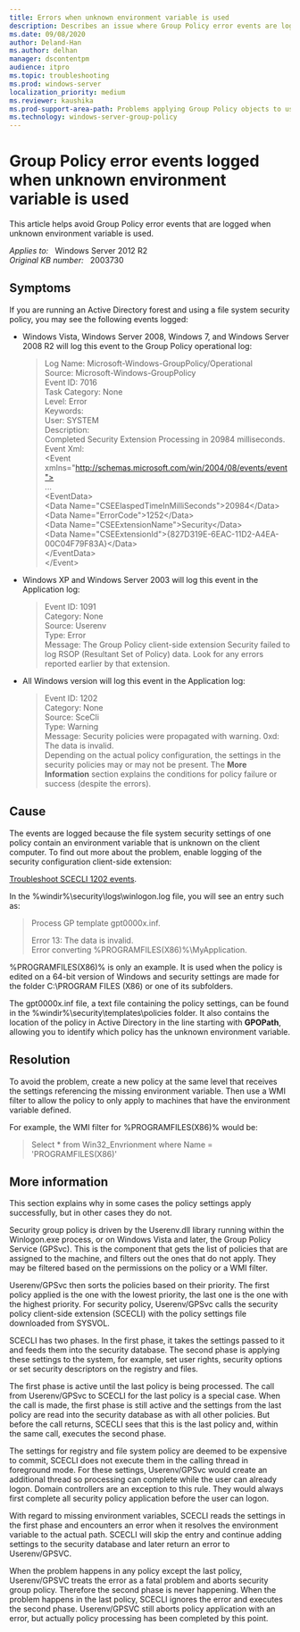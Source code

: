 ```yaml
---
title: Errors when unknown environment variable is used
description: Describes an issue where Group Policy error events are logged when unknown environment variable is used. Provides a solution to this issue.
ms.date: 09/08/2020
author: Deland-Han
ms.author: delhan
manager: dscontentpm
audience: itpro
ms.topic: troubleshooting
ms.prod: windows-server
localization_priority: medium
ms.reviewer: kaushika
ms.prod-support-area-path: Problems applying Group Policy objects to users or computers
ms.technology: windows-server-group-policy
---
```

# Group Policy error events logged when unknown environment variable is used

This article helps avoid Group Policy error events that are logged when unknown environment variable is used.

_Applies to:_ &nbsp; Windows Server 2012 R2  
_Original KB number:_ &nbsp; 2003730

## Symptoms

If you are running an Active Directory forest and using a file system security policy, you may see the following events logged:

- Windows Vista, Windows Server 2008, Windows 7, and Windows Server 2008 R2 will log this event to the Group Policy operational log:

    > Log Name: Microsoft-Windows-GroupPolicy/Operational  
    Source: Microsoft-Windows-GroupPolicy  
    Event ID: 7016  
    Task Category: None  
    Level: Error  
    Keywords:  
    User: SYSTEM  
    Description:  
    Completed Security Extension Processing in 20984 milliseconds.  
    Event Xml:  
    \<Event xmlns="http://schemas.microsoft.com/win/2004/08/events/event">  
    ...  
    \<EventData>  
    \<Data Name="CSEElaspedTimeInMilliSeconds">20984\</Data>  
    \<Data Name="ErrorCode">1252\</Data>  
    \<Data Name="CSEExtensionName">Security\</Data>  
    \<Data Name="CSEExtensionId">{827D319E-6EAC-11D2-A4EA-00C04F79F83A}\</Data>  
    \</EventData>  
    \</Event>

- Windows XP and Windows Server 2003 will log this event in the Application log:

    > Event ID: 1091  
    Category: None  
    Source: Userenv  
    Type: Error  
    Message: The Group Policy client-side extension Security failed to log RSOP (Resultant Set of Policy) data. Look for any errors reported earlier by that extension.  

- All Windows version will log this event in the Application log:

    > Event ID: 1202  
    Category: None  
    Source: SceCli  
    Type: Warning  
    Message: Security policies were propagated with warning. 0xd: The data is invalid.  
    Depending on the actual policy configuration, the settings in the security policies may or may not be present. The **More Information** section explains the conditions for policy failure or success (despite the errors).

## Cause

The events are logged because the file system security settings of one policy contain an environment variable that is unknown on the client computer. To find out more about the problem, enable logging of the security configuration client-side extension:

[Troubleshoot SCECLI 1202 events](/troubleshoot/windows-server/group-policy/scecli-1202-events).

In the %windir%\security\logs\winlogon.log file, you will see an entry such as:

> Process GP template gpt0000x.inf.  
>
> Error 13: The data is invalid.  
    Error converting %PROGRAMFILES(X86)%\MyApplication.

%PROGRAMFILES(X86)% is only an example. It is used when the policy is edited on a 64-bit version of Windows and security settings are made for the folder C:\PROGRAM FILES (X86) or one of its subfolders.

The gpt0000x.inf file, a text file containing the policy settings, can be found in the %windir%\security\templates\policies folder. It also contains the location of the policy in Active Directory in the line starting with **GPOPath**, allowing you to identify which policy has the unknown environment variable.

## Resolution

To avoid the problem, create a new policy at the same level that receives the settings referencing the missing environment variable. Then use a WMI filter to allow the policy to only apply to machines that have the environment variable defined.

For example, the WMI filter for %PROGRAMFILES(X86)% would be:

> Select * from Win32_Envrionment where Name = 'PROGRAMFILES(X86)'

## More information

This section explains why in some cases the policy settings apply successfully, but in other cases they do not.

Security group policy is driven by the Userenv.dll library running within the Winlogon.exe process, or on Windows Vista and later, the Group Policy Service (GPSvc). This is the component that gets the list of policies that are assigned to the machine, and filters out the ones that do not apply. They may be filtered based on the permissions on the policy or a WMI filter.  

Userenv/GPSvc then sorts the policies based on their priority. The first policy applied is the one with the lowest priority, the last one is the one with the highest priority. For security policy, Userenv/GPSvc calls the security policy client-side extension (SCECLI) with the policy settings file downloaded from SYSVOL.  

SCECLI has two phases. In the first phase, it takes the settings passed to it and feeds them into the security database. The second phase is applying these settings to the system, for example, set user rights, security options or set security descriptors on the registry and files.  

The first phase is active until the last policy is being processed. The call from Userenv/GPSvc to SCECLI for the last policy is a special case. When the call is made, the first phase is still active and the settings from the last policy are read into the security database as with all other policies. But before the call returns, SCECLI sees that this is the last policy and, within the same call, executes the second phase.  

The settings for registry and file system policy are deemed to be expensive to commit, SCECLI does not execute them in the calling thread in foreground mode. For these settings, Userenv/GPSvc would create an additional thread so processing can complete while the user can already logon. Domain controllers are an exception to this rule. They would always first complete all security policy application before the user can logon.  

With regard to missing environment variables, SCECLI reads the settings in the first phase and encounters an error when it resolves the environment variable to the actual path. SCECLI will skip the entry and continue adding settings to the security database and later return an error to Userenv/GPSVC.  

When the problem happens in any policy except the last policy, Userenv/GPSVC treats the error as a fatal problem and aborts security group policy. Therefore the second phase is never happening. When the problem happens in the last policy, SCECLI ignores the error and executes the second phase. Userenv/GPSVC still aborts policy application with an error, but actually policy processing has been completed by this point.
